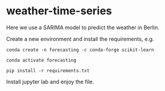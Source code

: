 # weather-time-series

Here we use a SARIMA model to predict the weather in Berlin.


Create a new environment and install the requirements, e.g.

`conda create -n forecasting -c conda-forge scikit-learn`

`conda activate forecasting`

`pip install -r requirements.txt`


Install jupyter lab and enjoy the file.
